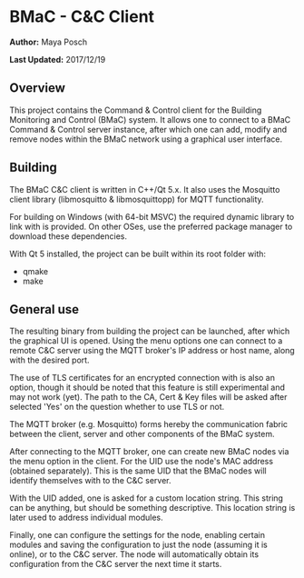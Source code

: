 # BMaC - C&C Client

**Author:** Maya Posch

**Last Updated:** 2017/12/19

## Overview

This project contains the Command & Control client for the Building Monitoring and Control (BMaC) system. It allows one to connect to a BMaC Command & Control server instance, after which one can add, modify and remove nodes within the BMaC network using a graphical user interface.

## Building

The BMaC C&C client is written in C++/Qt 5.x. It also uses the Mosquitto client library (libmosquitto & libmosquittopp) for MQTT functionality.

For building on Windows (with 64-bit MSVC) the required dynamic library to link with is provided. On other OSes, use the preferred package manager to download these dependencies.

With Qt 5 installed, the project can be built within its root folder with:

- qmake
- make

## General use

The resulting binary from building the project can be launched, after which the graphical UI is opened. Using the menu options one can connect to a remote C&C server using the MQTT broker's IP address or host name, along with the desired port.

The use of TLS certificates for an encrypted connection with is also an option, though it should be noted that this feature is still experimental and may not work (yet). The path to the CA, Cert & Key files will be asked after selected 'Yes' on the question whether to use TLS or not.

The MQTT broker (e.g. Mosquitto) forms hereby the communication fabric between the client, server and other components of the BMaC system.



After connecting to the MQTT broker, one can create new BMaC nodes via the menu option in the client. For the UID use the node's MAC address (obtained separately). This is the same UID that the BMaC nodes will identify themselves with to the C&C server.

With the UID added, one is asked for a custom location string. This string can be anything, but should be something descriptive. This location string is later used to address individual modules.

Finally, one can configure the settings for the node, enabling certain modules and saving the configuration to just the node (assuming it is online),  or to the C&C server. The node will automatically obtain its configuration from the C&C server the next time it starts.